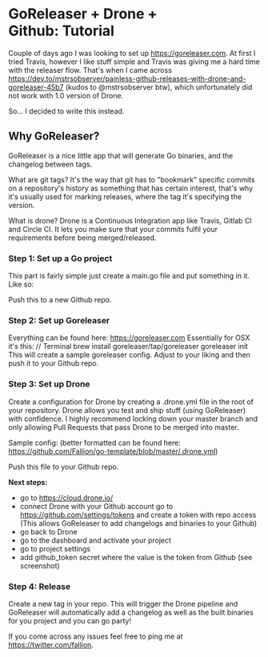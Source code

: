 # GoReleaser + Drone + Github: Tutorial

Couple of days ago I was looking to set up https://goreleaser.com.
At first I tried Travis, however I like stuff simple and Travis was giving me a hard time with the releaser flow. That's when I came across https://dev.to/mstrsobserver/painless-github-releases-with-drone-and-goreleaser-45b7 (kudos to @mstrsobserver btw), which unfortunately did not work with 1.0 version of Drone.

So… I decided to write this instead.

## Why GoReleaser?

GoReleaser is a nice little app that will generate Go binaries, and the changelog between tags.

What are git tags? It's the way that git has to "bookmark" specific commits on a repository's history as something that has certain interest, that's why it's usually used for marking releases, where the tag it's specifying the version.

What is drone? Drone is a Continuous Integration app like Travis, Gitlab CI and Circle CI. It lets you make sure that your commits fulfil your requirements before being merged/released.

### Step 1: Set up a Go project

This part is fairly simple just create a main.go file and put something in it. Like so:

Push this to a new Github repo.

### Step 2: Set up Goreleaser

Everything can be found here: https://goreleaser.com
Essentially for OSX it's this:
// Terminal
brew install goreleaser/tap/goreleaser
goreleaser init
This will create a sample goreleaser config. Adjust to your liking and then push it to your Github repo.

### Step 3: Set up Drone

Create a configuration for Drone by creating a .drone.yml file in the root of your repository.
Drone allows you test and ship stuff (using GoReleaser) with confidence. I highly recommend locking down your master branch and only allowing Pull Requests that pass Drone to be merged into master.

Sample config: (better formatted can be found here: https://github.com/Fallion/go-template/blob/master/.drone.yml)

Push this file to your Github repo.

**Next steps:**

- go to https://cloud.drone.io/
- connect Drone with your Github account
  go to https://github.com/settings/tokens and create a token with repo access (This allows GoReleaser to add changelogs and binaries to your Github)
- go back to Drone
- go to the dashboard and activate your project
- go to project settings
- add github_token secret where the value is the token from Github (see screenshot)

### Step 4: Release

Create a new tag in your repo. This will trigger the Drone pipeline and GoReleaser will automatically add a changelog as well as the built binaries for you project and you can go party!

If you come across any issues feel free to ping me at https://twitter.com/fallion.
